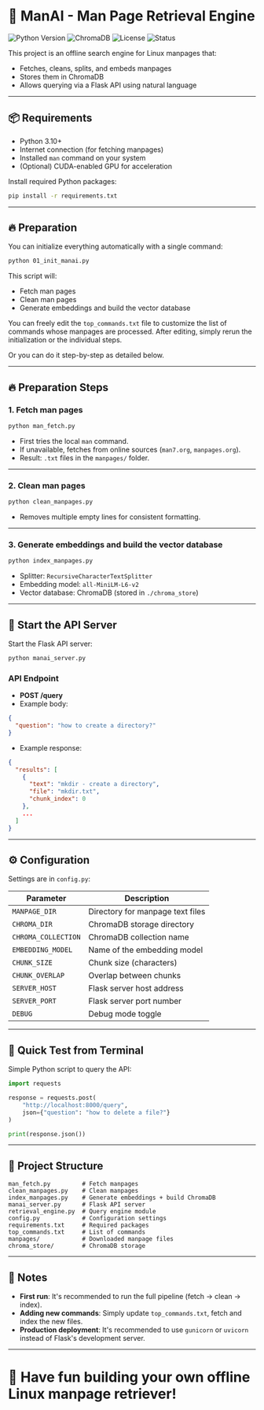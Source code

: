 # 🧠 ManAI - Man Page Retrieval Engine

![Python Version](https://img.shields.io/badge/python-3.10%2B-blue)
![ChromaDB](https://img.shields.io/badge/ChromaDB-Vector%20DB-brightgreen)
![License](https://img.shields.io/badge/license-MIT-green)
![Status](https://img.shields.io/badge/status-WIP-orange)

This project is an offline search engine for Linux manpages that:
- Fetches, cleans, splits, and embeds manpages
- Stores them in ChromaDB
- Allows querying via a Flask API using natural language

---

## 📦 Requirements

- Python 3.10+
- Internet connection (for fetching manpages)
- Installed `man` command on your system
- (Optional) CUDA-enabled GPU for acceleration

Install required Python packages:

```bash
pip install -r requirements.txt
```

---

## 🔥 Preparation

You can initialize everything automatically with a single command:

```bash
python 01_init_manai.py
```

This script will:
- Fetch man pages
- Clean man pages
- Generate embeddings and build the vector database

You can freely edit the `top_commands.txt` file to customize the list of commands whose manpages are processed. After editing, simply rerun the initialization or the individual steps.

Or you can do it step-by-step as detailed below.

---

## 🔥 Preparation Steps

### 1. Fetch man pages

```bash
python man_fetch.py
```
- First tries the local `man` command.
- If unavailable, fetches from online sources (`man7.org`, `manpages.org`).
- Result: `.txt` files in the `manpages/` folder.

---

### 2. Clean man pages

```bash
python clean_manpages.py
```
- Removes multiple empty lines for consistent formatting.

---

### 3. Generate embeddings and build the vector database

```bash
python index_manpages.py
```
- Splitter: `RecursiveCharacterTextSplitter`
- Embedding model: `all-MiniLM-L6-v2`
- Vector database: ChromaDB (stored in `./chroma_store`)

---

## 🚀 Start the API Server

Start the Flask API server:

```bash
python manai_server.py
```

### API Endpoint

- **POST /query**
- Example body:

```json
{
  "question": "how to create a directory?"
}
```

- Example response:

```json
{
  "results": [
    {
      "text": "mkdir - create a directory",
      "file": "mkdir.txt",
      "chunk_index": 0
    },
    ...
  ]
}
```

---

## ⚙️ Configuration

Settings are in `config.py`:

| Parameter | Description |
|-----------|-------------|
| `MANPAGE_DIR` | Directory for manpage text files |
| `CHROMA_DIR` | ChromaDB storage directory |
| `CHROMA_COLLECTION` | ChromaDB collection name |
| `EMBEDDING_MODEL` | Name of the embedding model |
| `CHUNK_SIZE` | Chunk size (characters) |
| `CHUNK_OVERLAP` | Overlap between chunks |
| `SERVER_HOST` | Flask server host address |
| `SERVER_PORT` | Flask server port number |
| `DEBUG` | Debug mode toggle |

---

## 🧪 Quick Test from Terminal

Simple Python script to query the API:

```python
import requests

response = requests.post(
    "http://localhost:8000/query",
    json={"question": "how to delete a file?"}
)

print(response.json())
```

---

## 📂 Project Structure

```
man_fetch.py         # Fetch manpages
clean_manpages.py    # Clean manpages
index_manpages.py    # Generate embeddings + build ChromaDB
manai_server.py      # Flask API server
retrieval_engine.py  # Query engine module
config.py            # Configuration settings
requirements.txt     # Required packages
top_commands.txt     # List of commands
manpages/            # Downloaded manpage files
chroma_store/        # ChromaDB storage
```

---

## 💬 Notes

- **First run**: It's recommended to run the full pipeline (fetch → clean → index).
- **Adding new commands**: Simply update `top_commands.txt`, fetch and index the new files.
- **Production deployment**: It's recommended to use `gunicorn` or `uvicorn` instead of Flask's development server.

---

# 🎯 Have fun building your own offline Linux manpage retriever!
